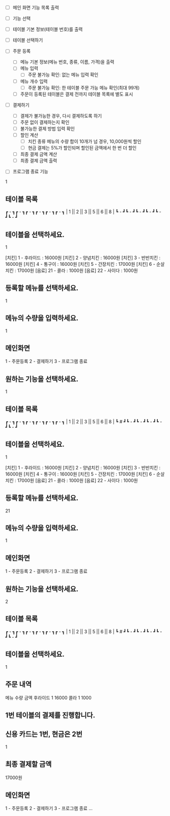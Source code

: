 - [ ] 메인 화면 기능 목록 출력
- [ ] 기능 선택

- [ ] 테이블 기본 정보(테이블 번호)를 출력
- [ ] 테이블 선택하기

- [ ] 주문 등록
  - [ ] 메뉴 기본 정보(메뉴 번호, 종류, 이름, 가격)을 출력
  - [ ] 메뉴 입력
    - [ ] 주문 불가능 확인: 없는 메뉴 입력 확인
  - [ ] 메뉴 개수 입력
    - [ ] 주문 불가능 확인: 한 테이블 주문 가능 메뉴 확인(최대 99개)
  - [ ] 주문이 등록된 테이블은 결제 전까지 테이블 목록에 별도 표시

- [ ] 결제하기
  - [ ] 결제가 불가능한 경우, 다시 결제하도록 하기
   - [ ] 주문 없이 결제하는지 확인
   - [ ] 불가능한 결제 방법 입력 확인
  - [ ] 할인 계산
    - [ ] 치킨 종류 메뉴의 수량 합이 10개가 넘 경우, 10,000원씩 할인
    - [ ] 현금 결제는 5%가 할인되며 할인된 금액에서 한 번 더 할인
  - [ ] 최종 결제 금액 계산
  - [ ] 최종 결제 금액 출력

- [ ] 프로그램 종료 기능



1

## 테이블 목록
┏ - ┓┏ - ┓┏ - ┓┏ - ┓┏ - ┓┏ - ┓
| 1 || 2 || 3 || 5 || 6 || 8 |
┗ - ┛┗ - ┛┗ - ┛┗ - ┛┗ - ┛┗ - ┛

## 테이블을 선택하세요.
1

[치킨] 1 - 후라이드 : 16000원
[치킨] 2 - 양념치킨 : 16000원
[치킨] 3 - 반반치킨 : 16000원
[치킨] 4 - 통구이 : 16000원
[치킨] 5 - 간장치킨 : 17000원
[치킨] 6 - 순살치킨 : 17000원
[음료] 21 - 콜라 : 1000원
[음료] 22 - 사이다 : 1000원

## 등록할 메뉴를 선택하세요.
1

## 메뉴의 수량을 입력하세요.
1

## 메인화면
1 - 주문등록
2 - 결제하기
3 - 프로그램 종료

## 원하는 기능을 선택하세요.
1

## 테이블 목록
┏ - ┓┏ - ┓┏ - ┓┏ - ┓┏ - ┓┏ - ┓
| 1 || 2 || 3 || 5 || 6 || 8 |
┗ # ┛┗ - ┛┗ - ┛┗ - ┛┗ - ┛┗ - ┛

## 테이블을 선택하세요.
1

[치킨] 1 - 후라이드 : 16000원
[치킨] 2 - 양념치킨 : 16000원
[치킨] 3 - 반반치킨 : 16000원
[치킨] 4 - 통구이 : 16000원
[치킨] 5 - 간장치킨 : 17000원
[치킨] 6 - 순살치킨 : 17000원
[음료] 21 - 콜라 : 1000원
[음료] 22 - 사이다 : 1000원

## 등록할 메뉴를 선택하세요.
21

## 메뉴의 수량을 입력하세요.
1

## 메인화면
1 - 주문등록
2 - 결제하기
3 - 프로그램 종료

## 원하는 기능을 선택하세요.
2

## 테이블 목록
┏ - ┓┏ - ┓┏ - ┓┏ - ┓┏ - ┓┏ - ┓
| 1 || 2 || 3 || 5 || 6 || 8 |
┗ # ┛┗ - ┛┗ - ┛┗ - ┛┗ - ┛┗ - ┛

## 테이블을 선택하세요.
1

## 주문 내역
메뉴 수량 금액
후라이드 1 16000
콜라 1 1000

## 1번 테이블의 결제를 진행합니다.
## 신용 카드는 1번, 현금은 2번
1

## 최종 결제할 금액
17000원

## 메인화면
1 - 주문등록
2 - 결제하기
3 - 프로그램 종료
...